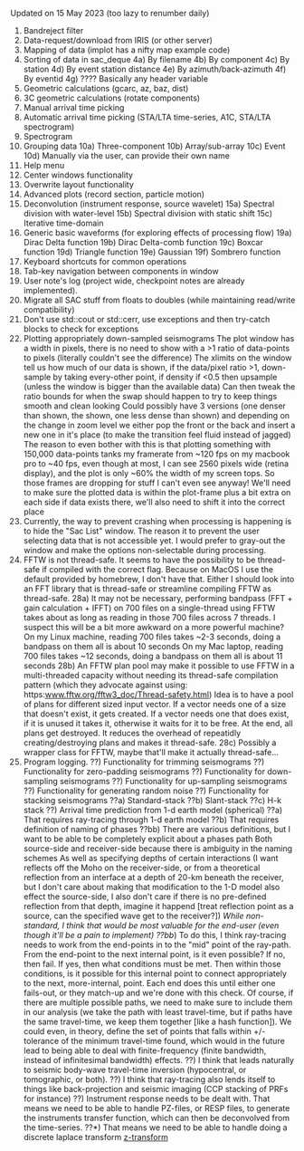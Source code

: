Updated on 15 May 2023 (too lazy to renumber daily)
1) Bandreject filter
2) Data-request/download from IRIS (or other server)
3) Mapping of data (implot has a nifty map example code)
4) Sorting of data in sac_deque
    4a) By filename
    4b) By component
    4c) By station
    4d) By event station distance
    4e) By azimuth/back-azimuth
    4f) By eventid
    4g) ???? Basically any header variable
5) Geometric calculations (gcarc, az, baz, dist)
6) 3C geometric calculations (rotate components)
7) Manual arrival time picking
8) Automatic arrival time picking (STA/LTA time-series, A1C, STA/LTA spectrogram)
9) Spectrogram
10) Grouping data
    10a) Three-component
    10b) Array/sub-array
    10c) Event
    10d) Manually via the user, can provide their own name
11) Help menu
12) Center windows functionality
13) Overwrite layout functionality
14) Advanced plots (record section, particle motion)
15) Deconvolution (instrument response, source wavelet)
    15a) Spectral division with water-level
    15b) Spectral division with static shift
    15c) Iterative time-domain
19) Generic basic waveforms (for exploring effects of processing flow)
    19a) Dirac Delta function
    19b) Dirac Delta-comb function
    19c) Boxcar function
    19d) Triangle function
    19e) Gaussian
    19f) Sombrero function
20) Keyboard shortcuts for common operations
21) Tab-key navigation between components in window
22) User note's log (project wide, checkpoint notes are already implemented).
24) Migrate all SAC stuff from floats to doubles (while maintaining read/write compatibility)
25) Don't use std::cout or std::cerr, use exceptions and then try-catch blocks to
check for exceptions
26) Plotting appropriately down-sampled seismograms
The plot window has a width in pixels, there is no need to show with a >1 ratio of
data-points to pixels (literally couldn't see the difference)
The xlimits on the window tell us how much of our data is shown, if the data/pixel
ratio >1, down-sample by taking every-other point, if density if <0.5 then upsample
(unless the window is bigger than the available data)
Can then tweak the ratio bounds for when the swap should happen to try to keep things
smooth and clean looking
Could possibly have 3 versions (one denser than shown, the shown, one less dense than shown)
and depending on the change in zoom level we either pop the front or the back and insert
a new one in it's place (to make the transition feel fluid instead of jagged)
The reason to even bother with this is that plotting something with 150,000 data-points
tanks my framerate from ~120 fps on my macbook pro to ~40 fps, even though at most, I can see
2560 pixels wide (retina display), and the plot is only ~60% the width of my screen tops.
So those frames are dropping for stuff I can't even see anyway!
We'll need to make sure the plotted data is within the plot-frame plus a bit extra on each side
if data exists there, we'll also need to shift it into the correct place
27) Currently, the way to prevent crashing when processing is happening is to hide the
"Sac List" window. The reason it to prevent the user selecting data that is not accessible yet.
I would prefer to gray-out the window and make the options non-selectable during processing.
28) FFTW is not thread-safe. It seems to have the possibility to be thread-safe if compiled with the
correct flag. Because on MacOS I use the default provided by homebrew, I don't have that.
Either I should look into an FFT library that is thread-safe or streamline compiling FFTW as thread-safe.
    28a) It may not be necessary, performing bandpass (FFT + gain calculation + IFFT) on 700 files on a single-thread
using FFTW takes about as long as reading in those 700 files across 7 threads. I suspect this will be a bit
more awkward on a more powerful machine?
On my Linux machine, reading 700 files takes ~2-3 seconds, doing a bandpass on them all is about 10 seconds
On my Mac laptop, reading 700 files takes ~12 seconds, doing a bandpass on them all is about 11 seconds
    28b) An FFTW plan pool may make it possible to use FFTW in a multi-threaded capacity without needing its
thread-safe compilation pattern (which they advocate against using: https:www.fftw.org/fftw3_doc/Thread-safety.html)
Idea is to have a pool of plans for different sized input vector.
If a vector needs one of a size that doesn't exist, it gets created.
If a vector needs one that does exist, if it is unused it takes it, otherwise it waits for it to be free.
At the end, all plans get destroyed. It reduces the overhead of repeatidly creating/destroying plans
and makes it thread-safe.
    28c) Possibly a wrapper class for FFTW, maybe that'll make it actually thread-safe...
29) Program logging.
??) Functionality for trimming seismograms
??) Functionality for zero-padding seismograms
??) Functionality for down-sampling seismograms
??) Functionality for up-sampling seismograms
??) Functionality for generating random noise
??) Functionality for stacking seismograms
??a) Standard-stack
??b) Slant-stack
??c) H-k stack
??) Arrival time prediction from 1-d earth model (spherical)
??a) That requires ray-tracing through 1-d earth model
??b) That requires definition of naming of phases
??bb) There are various definitions, but I want to be able to be completely explicit about a phases path
        Both source-side and receiver-side because there is ambiguity in the naming schemes
        As well as specifying depths of certain interactions (I want reflects off the Moho on the receiver-side, or from a theoretical reflection from an interface at a depth of 20-km beneath the receiver, but I don't care about making
        that modification to the 1-D model also effect the source-side, I also don't care if there is no pre-defined reflection
        from that depth, imagine it happend [treat reflection point as a source, can the specified wave get to the receiver?])
        *While non-standard, I think that would be most valuable for the end-user (even though it'll be a pain to implement)
??bb*) To do this, I think ray-tracing needs to work from the end-points in to the "mid" point of the ray-path.
        From the end-point to the next internal point, is it even possible? If no, then fail. If yes, then what conditions must be met. Then within those conditions, is it possible for this internal point to connect appropriately to the next, more-internal, point. Each end does this until either one fails-out, or they match-up and we're done with this check.
        Of course, if there are multiple possible paths, we need to make sure to include them in our analysis (we take the path with least travel-time, but if paths have the same travel-time, we keep them together [like a hash function]).
        We could even, in theory, define the set of points that falls within +/- tolerance of the minimum travel-time found, which would in the future lead to being able to deal with finite-frequency (finite bandwidth, instead of infinitesimal bandwidth) effects.
??) I think that leads naturally to seismic body-wave travel-time inversion (hypocentral, or tomographic, or both).
??) I think that ray-tracing also lends itself to things like back-projection and seismic imaging (CCP stacking of PRFs for instance)
??) Instrument response needs to be dealt with. That means we need to be able to handle PZ-files, or RESP files, to generate
the instruments transfer function, which can then be deconvolved from the time-series.
??*) That means we need to be able to handle doing a  discrete laplace transform [z-transform](https://en.wikipedia.org/wiki/Z-transform)
